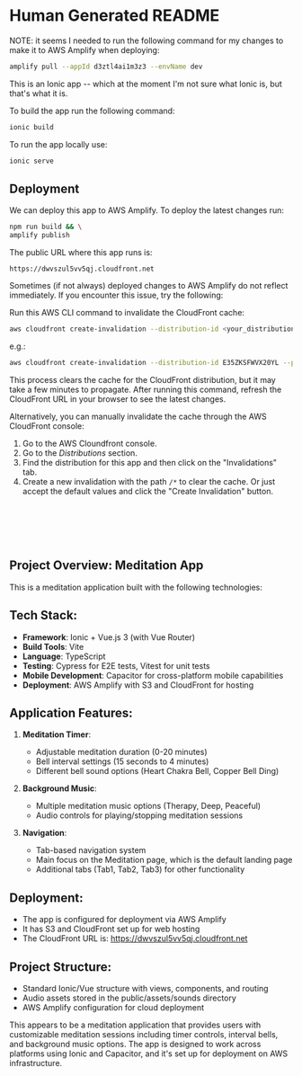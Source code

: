 # Human Generated README

NOTE: it seems I needed to run the following command for my changes to make it to AWS Amplify when deploying:

```bash
amplify pull --appId d3ztl4ai1m3z3 --envName dev
```

This is an Ionic app -- which at the moment I'm not sure what Ionic is, but that's what it is.

To build the app run the following command:

```bash
ionic build
```

To run the app locally use:

```bash
ionic serve
```

## Deployment

We can deploy this app to AWS Amplify. To deploy the latest changes run:

```bash
npm run build && \
amplify publish
```

The public URL where this app runs is:

```
https://dwvszul5vv5qj.cloudfront.net
```

Sometimes (if not always) deployed changes to AWS Amplify do not reflect immediately. If you encounter this issue, try the following:

Run this AWS CLI command to invalidate the CloudFront cache:

```bash
aws cloudfront create-invalidation --distribution-id <your_distribution_id> --paths "/*"
```

e.g.: 

```bash
aws cloudfront create-invalidation --distribution-id E35ZKSFWVX20YL --paths "/*"
```

This process clears the cache for the CloudFront distribution, but it may take a few minutes to propagate. After running this command, refresh the CloudFront URL in your browser to see the latest changes.

Alternatively, you can manually invalidate the cache through the AWS CloudFront console:

1. Go to the AWS Cloundfront console.
2. Go to the _Distributions_ section.
3. Find the distribution for this app and then click on the "Invalidations" tab.
4. Create a new invalidation with the path `/*` to clear the cache. Or just accept the default values and click the "Create Invalidation" button.



<br/><br/><br/><br/>

## Project Overview: Meditation App

This is a meditation application built with the following technologies:

## Tech Stack:
- **Framework**: Ionic + Vue.js 3 (with Vue Router)
- **Build Tools**: Vite
- **Language**: TypeScript
- **Testing**: Cypress for E2E tests, Vitest for unit tests
- **Mobile Development**: Capacitor for cross-platform mobile capabilities
- **Deployment**: AWS Amplify with S3 and CloudFront for hosting

## Application Features:
1. **Meditation Timer**:
   - Adjustable meditation duration (0-20 minutes)
   - Bell interval settings (15 seconds to 4 minutes)
   - Different bell sound options (Heart Chakra Bell, Copper Bell Ding)
   
2. **Background Music**:
   - Multiple meditation music options (Therapy, Deep, Peaceful)
   - Audio controls for playing/stopping meditation sessions

3. **Navigation**:
   - Tab-based navigation system
   - Main focus on the Meditation page, which is the default landing page
   - Additional tabs (Tab1, Tab2, Tab3) for other functionality

## Deployment:
- The app is configured for deployment via AWS Amplify
- It has S3 and CloudFront set up for web hosting
- The CloudFront URL is: https://dwvszul5vv5qj.cloudfront.net

## Project Structure:
- Standard Ionic/Vue structure with views, components, and routing
- Audio assets stored in the public/assets/sounds directory
- AWS Amplify configuration for cloud deployment

This appears to be a meditation application that provides users with customizable meditation sessions including timer controls, interval bells, and background music options. The app is designed to work across platforms using Ionic and Capacitor, and it's set up for deployment on AWS infrastructure.